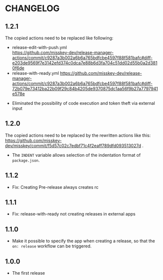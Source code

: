 CHANGELOG
=======================================

## 1.2.1
The copied actions need to be replaced like following:

* release-edit-with-push.yml  
  https://github.com/misskey-dev/release-manager-actions/commit/c9287a3b002a6b6a765bdfcbe4597f88f581bafc#diff-e203de9569f7e3142efd374c0dca7e88b6d3fa704c51dd02d55b0a2d3810f6de
* release-with-ready.yml
  https://github.com/misskey-dev/release-manager-actions/commit/c9287a3b002a6b6a765bdfcbe4597f88f581bafc#diff-72b079e73412ba22b09f29c84b4205de9370875dc1aa56f9b27a7797941e578e

- Eliminated the possibility of code execution and token theft via external input

## 1.2.0
The copied actions need to be replaced by the rewritten actions like this: https://github.com/misskey-dev/misskey/commit/f5d57c02c7edbf71c4f2eaff789dfd093513027d .

- The `INDENT` variable allows selection of the indentation format of `package.json`.

## 1.1.2
- Fix: Creating Pre-release always creates rc

## 1.1.1
- Fix: release-with-ready not creating releases in external apps

## 1.1.0
- Make it possible to specify the app when creating a release, so that the `on: release` workflow can be triggered.

## 1.0.0
- The first release
